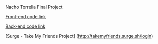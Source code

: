 Nacho Torrella Final Project

[Front-end code link](https://github.com/AgonisticKatai/take-my-friends)

[Back-end code link](https://github.com/AgonisticKatai/take-my-friends-backend)

[Surge - Take My Friends Project] (http://takemyfriends.surge.sh/login)
